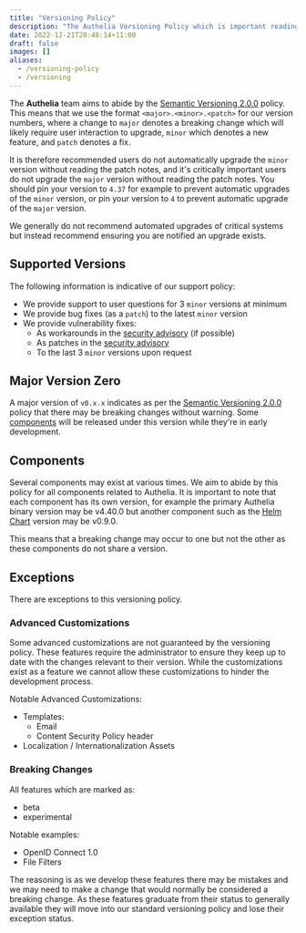 ```yaml
---
title: "Versioning Policy"
description: "The Authelia Versioning Policy which is important reading for administrators"
date: 2022-12-21T20:48:14+11:00
draft: false
images: []
aliases:
  - /versioning-policy
  - /versioning
---
```


The __Authelia__ team aims to abide by the [Semantic Versioning 2.0.0](https://semver.org/spec/v2.0.0.html) policy. This
means that we use the format `<major>.<minor>.<patch>` for our version numbers, where a change to `major` denotes a
breaking change which will likely require user interaction to upgrade, `minor` which denotes a new feature, and `patch`
denotes a fix.

It is therefore recommended users do not automatically upgrade the `minor` version without reading the patch notes, and
it's critically important users do not upgrade the `major` version without reading the patch notes. You should pin your
version to `4.37` for example to prevent automatic upgrades of the `minor` version, or pin your version to `4` to
prevent automatic upgrade of the `major` version.

We generally do not recommend automated upgrades of critical systems but instead recommend ensuring you are notified an
upgrade exists.

## Supported Versions

The following information is indicative of our support policy:

- We provide support to user questions for 3 `minor` versions at minimum
- We provide bug fixes (as a `patch`) to the latest `minor` version
- We provide vulnerability fixes:
  - As workarounds in the [security advisory](https://github.com/authelia/authelia/security/advisories) (if possible)
  - As patches in the [security advisory](https://github.com/authelia/authelia/security/advisories)
  - To the last 3 `minor` versions upon request

## Major Version Zero

A major version of `v0.x.x` indicates as per the [Semantic Versioning 2.0.0](https://semver.org/spec/v2.0.0.html) policy
that there may be breaking changes without warning. Some [components](#components) will be released under this version
while they're in early development.

## Components

Several components may exist at various times. We aim to abide by this policy for all components related to Authelia.
It is important to note that each component has its own version, for example the primary Authelia binary version may be
v4.40.0 but another component such as the [Helm Chart](https://charts.authelia.com) version may be v0.9.0.

This means that a breaking change may occur to one but not the other as these components do not share a version.

## Exceptions

There are exceptions to this versioning policy.

### Advanced Customizations

Some advanced customizations are not guaranteed by the versioning policy. These features require the administrator to
ensure they keep up to date with the changes relevant to their version. While the customizations exist as a feature we
cannot allow these customizations to hinder the development process.

Notable Advanced Customizations:

- Templates:
  - Email
  - Content Security Policy header
- Localization / Internationalization Assets

### Breaking Changes

All features which are marked as:

- beta
- experimental

Notable examples:

- OpenID Connect 1.0
- File Filters

The reasoning is as we develop these features there may be mistakes and we may need to make a change that would normally
be considered a breaking change. As these features graduate from their status to generally available they will move into
our standard versioning policy and lose their exception status.
